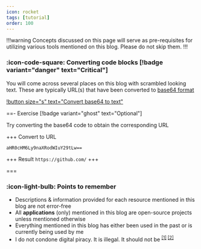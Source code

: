 ```yaml
---
icon: rocket
tags: [tutorial]
order: 100
---
```


!!!warning
Concepts discussed on this page will serve as pre-requisites for utilizing various tools mentioned on this blog. Please do not skip them.
!!!

### :icon-code-square: Converting code blocks [!badge variant="danger" text="Critical"]

You will come across several places on this blog with scrambled looking text. These are typically URL(s) that have been converted to [base64 format](https://en.wikipedia.org/wiki/Base64)

[!button size="s" text="Convert base64 to text"](https://www.convertsimple.com/convert-base64-to-text/)

==- Exercise [!badge variant="ghost" text="Optional"]

Try converting the base64 code to obtain the corresponding URL

+++ Convert to URL

```
aHR0cHM6Ly9naXRodWIuY29tLw==
```

+++ Result
`https://github.com/`
+++

===

### :icon-light-bulb: Points to remember

- Descriptions & information provided for each resource mentioned in this blog are not error-free
- All **applications** (only) mentioned in this blog are open-source projects unless mentioned otherwise
- Everything mentioned in this blog has either been used in the past or is currently being used by me
- I do not condone digital piracy. It is illegal. It should not be <sup>[[1]](https://policyreview.info/articles/analysis/digital-piracy-debunked-short-note-digital-threats-and-intermediary-liability) [[2]](https://www.sciencedirect.com/science/article/abs/pii/S0166497206001040) </sup>
